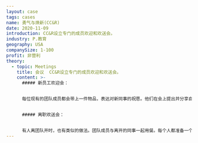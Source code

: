 ```yaml
---
layout: case
tags: cases
name: 勇气与焕新(CC&R)
date: 2020-11-09
introduction: CC&R设立专门的成员欢迎和欢送会。
industry: P.教育
geography: USA
companySize: 1-100
profit: 非营利
theory:
  - topic: Meetings
    title: 会议  CC&R设立专门的成员欢迎和欢送会。
    content: >-
      ##### 新员工欢迎会：


      每位现有的团队成员都会带上一件物品，表达对新同事的祝愿。他们在会上提出并分享自己对信任的期待和愿望。这是对新来者的祝贺，让他或她感到受欢迎。这个方式对现有的团队成员也有益。让大家也在更深的层次上相互了解。


      ##### 离职欢送会：


      有人离团队开时，也有类似的做法。团队成员与离开的同事一起用餐。每个人都准备一个关于这个人和组织的故事。这些故事是为了祝福即将离开的人。同样也揭示了讲故事人的很多层面的情况。
---
```

